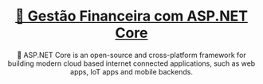 <h1 align="center">
    <a href="https://docs.microsoft.com/en-us/aspnet/core/?view=aspnetcore-3.1">🔗 Gestão Financeira com ASP.NET Core </a>
</h1>
<p align="center">🚀 ASP.NET Core is an open-source and cross-platform framework for building modern cloud based internet connected applications, such as web apps, IoT apps and mobile backends. </p>
